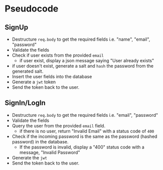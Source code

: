 # Pseudocode

## SignUp

- Destructure `req.body` to get the required fields i.e. "name", "email", "password"
- Validate the fields
- Check if user exists from the provided `email`
  - if user exist, display a json message saying "User already exists"
- if user doesn't exist, generate a salt and `hash` the password from the generated salt.
- Insert the user fields into the database
- Generate a `jwt` token
- Send the token back to the user.



## SignIn/LogIn

- Destructure `req.body` to get the required fields i.e. "email", "password"
- Validate the fields
- Query the user from the provided `email` field.
  - if there is no user, return "Invalid Email" with a status code of `400`
- Check if the incoming password is the same as the password (hashed password) in the database.
  - If the password is invalid, display a "400" status code with a message, "Invalid Password"
- Generate the `jwt`
- Send the token back to the user.